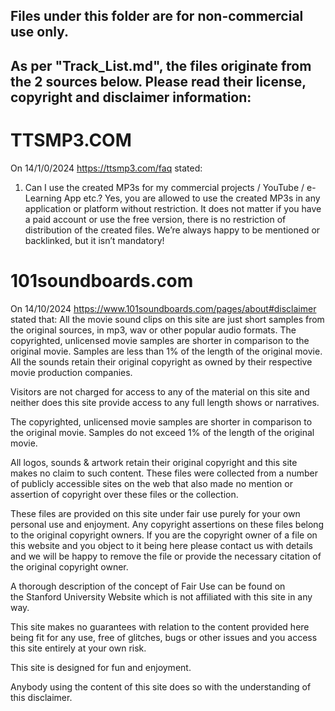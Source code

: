 ## Files under this folder are for non-commercial use only.

## As per "Track_List.md", the files originate from the 2 sources below.  Please read their license, copyright and disclaimer information:

# TTSMP3.COM
On 14/1/0/2024 https://ttsmp3.com/faq stated:
1. Can I use the created MP3s for my commercial projects / YouTube / e-Learning App etc.?
Yes, you are allowed to use the created MP3s in any application or platform without restriction. It does not matter if you have a paid account or use the free version, there is no restriction of distribution of the created files. We’re always happy to be mentioned or backlinked, but it isn’t mandatory!


# 101soundboards.com
On 14/10/2024 https://www.101soundboards.com/pages/about#disclaimer stated that:
All the movie sound clips on this site are just short samples from the original sources, in mp3, wav or other popular audio formats. The copyrighted, unlicensed movie samples are shorter in comparison to the original movie. Samples are less than 1% of the length of the original movie. All the sounds retain their original copyright as owned by their respective movie production companies.

Visitors are not charged for access to any of the material on this site and neither does this site provide access to any full length shows or narratives.

The copyrighted, unlicensed movie samples are shorter in comparison to the original movie. Samples do not exceed 1% of the length of the original movie.

All logos, sounds & artwork retain their original copyright and this site makes no claim to such content. These files were collected from a number of publicly accessible sites on the web that also made no mention or assertion of copyright over these files or the collection.

These files are provided on this site under fair use purely for your own personal use and enjoyment. Any copyright assertions on these files belong to the original copyright owners. If you are the copyright owner of a file on this website and you object to it being here please contact us with details and we will be happy to remove the file or provide the necessary citation of the original copyright owner.

A thorough description of the concept of Fair Use can be found on the Stanford University Website which is not affiliated with this site in any way.

This site makes no guarantees with relation to the content provided here being fit for any use, free of glitches, bugs or other issues and you access this site entirely at your own risk.

This site is designed for fun and enjoyment.

Anybody using the content of this site does so with the understanding of this disclaimer.
